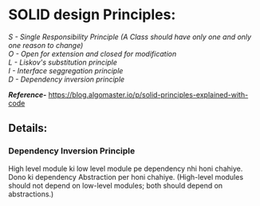 # SOLID design Principles:

_S - Single Responsibility Principle (A Class should have only one and only one reason to change) <br />
O - Open for extension and closed for modification <br />
L - Liskov's substitution principle <br />
I -  Interface seggregation principle<br />
D - Dependency inversion principle_ <br /> 

***Reference-*** https://blog.algomaster.io/p/solid-principles-explained-with-code

## Details:
### Dependency Inversion Principle
High level module ki low level module pe dependency nhi honi chahiye. Dono ki dependency Abstraction per honi chahiye. (High-level modules should not depend on low-level modules; both should depend on abstractions.) <br />
